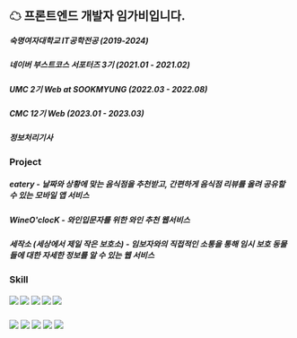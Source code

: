 ## ☁ 프론트엔드 개발자 임가비입니다.
##### 숙명여자대학교 IT공학전공 (2019-2024)
##### 네이버 부스트코스 서포터즈 3기 (2021.01 - 2021.02)
##### UMC 2기 Web at SOOKMYUNG (2022.03 - 2022.08)
##### CMC 12기 Web (2023.01 - 2023.03)
##### 정보처리기사


### Project
##### eatery - 날짜와 상황에 맞는 음식점을 추천받고, 간편하게 음식점 리뷰를 올려 공유할 수 있는 모바일 앱 서비스
##### WineO'clocK - 와인입문자를 위한 와인 추천 웹서비스
##### 세작소 (세상에서 제일 작은 보호소) - 임보자와의 직접적인 소통을 통해 임시 보호 동물들에 대한 자세한 정보를 알 수 있는 웹 서비스


### Skill
##### <img src="https://img.shields.io/badge/HTML5-E34F26?style=for-the-badge&logo=html5&logoColor=white"> <img src="https://img.shields.io/badge/CSS-1572B6?style=for-the-badge&logo=css3&logoColor=white"> <img src="https://img.shields.io/badge/JAVASCRIPT-F7DF1E?style=for-the-badge&logo=javascript&logoColor=black"> <img src="https://img.shields.io/badge/TYPESCRIPT-1572B6?style=for-the-badge&logo=typescript&logoColor=white"> <img src="https://img.shields.io/badge/PYTHON-3776AB?style=for-the-badge&logo=Python&logoColor=white">
<img src="https://img.shields.io/badge/REACT-61DAFB?style=for-the-badge&logo=react&logoColor=black"> <img src="https://img.shields.io/badge/NEXT.JS-000000?style=for-the-badge&logo=next.js&logoColor=white"> <img src="https://img.shields.io/badge/REACT NATIVE-61DAFB?style=for-the-badge&logo=react&logoColor=black"> <img src="https://img.shields.io/badge/firebase-FFCA28?style=for-the-badge&logo=firebase&logoColor=white"> <img src="https://img.shields.io/badge/STYLED COMPONENTS-DB7093?style=for-the-badge&logo=styled components&logoColor=white">  
